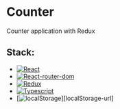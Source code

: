 # Counter

Counter application with Redux

## Stack:
- [![React][react.js]][react-url]
- [![React-router-dom][rrd]][rrd-url]
- [![Redux][red]][red-url]
- [![Typescript][typescript]][typescript-url]
- [![localStorage][localStorage]][localStorage-url]

<!-- LINKS  -->
[react.js]: https://img.shields.io/badge/React-0769AD?style=for-the-badge&logo=react&logoColor=white
[react-url]: https://reactjs.org/
[red]: https://img.shields.io/badge/Redux%20-0769AD?style=for-the-badge&logo=redux&logoColor=white
[red-url]: https://redux.js.org/
[rrd]: https://img.shields.io/badge/React_Router_Dom-CA4245?style=for-the-badge&logo=react-router&logoColor=white
[rrd-url]: https://reactrouter.com/en/main
[typescript]: https://img.shields.io/badge/TypeScript-007ACC?style=for-the-badge&logo=typescript&logoColor=white
[typescript-url]: https://www.typescriptlang.org/
[localStorage]: https://img.shields.io/badge/localStorage-007ACC?style=for-the-badge&logo=SingleStore&logoColor=white